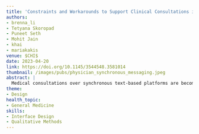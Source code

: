 ```yaml
---
title: 'Constraints and Workarounds to Support Clinical Consultations in Synchronous Text-Based Platforms'
authors: 
- brenna_li
- Tetyana Skoropad
- Puneet Seth
- Mohit Jain
- khai
- mariakakis
venue: $CHI$
date: 2023-04-20
link: https://doi.org/10.1145/3544548.3581014 
thumbnail: /images/pubs/physician_synchronous_messaging.jpeg
abstract: |
  Medical consultations over synchronous text-based platforms are becoming increasingly popular for virtual care, yet little is known about how physicians translate their training to this healthcare medium. We report the constraints, workarounds, and opportunities highlighted by eight primary care physicians who used such a platform in simulated medical scenarios with standardized patients. We found that due to the perceived inefficiency of communicating over text, the physicians made subconscious use of double-barreled questions and action multiplexing to streamline the conversation. In addition, the physicians overcame the lack of missing verbal and visual cues by adding explicit messages to convey empathy and active listening. We also identify several affordances of text-based platforms, such as the ability for users to reference the conversation history and for patients to feel a sense of privacy during sensitive disclosure. From these findings, we propose design opportunities for how future synchronous text-based platforms can better support medical consultations.
theme:
- Design
health_topic:
- General Medicine
skills:
- Interface Design
- Qualitative Methods
---
```

